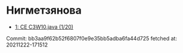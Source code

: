 # Нигметзянова
- [1: CE C3W10.java (1/20)](1.md)

Commit: bb3aa9f62b52f6807f0e9e35bb5adba6fa44d725
 fetched at: 20211222-171512
